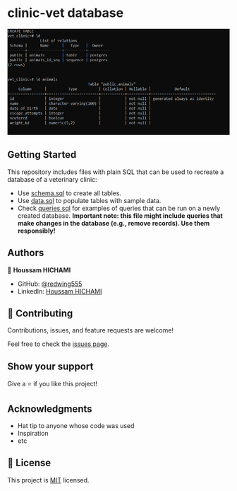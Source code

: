 # clinic-vet database

![capture](./Capture2.PNG) 

## Getting Started

This repository includes files with plain SQL that can be used to recreate a database of a veterinary clinic:

- Use [schema.sql](./schema.sql) to create all tables.
- Use [data.sql](./data.sql) to populate tables with sample data.
- Check [queries.sql](./queries.sql) for examples of queries that can be run on a newly created database. **Important note: this file might include queries that make changes in the database (e.g., remove records). Use them responsibly!**


## Authors

👤 **Houssam HICHAMI**

- GitHub: [@redwing555](https://github.com/redwing555)
- LinkedIn: [Houssam HICHAMI](https://www.linkedin.com/in/houssam-hichami/)

## 🤝 Contributing

Contributions, issues, and feature requests are welcome!

Feel free to check the [issues page](../../issues/).

## Show your support

Give a ⭐️ if you like this project!

## Acknowledgments

- Hat tip to anyone whose code was used
- Inspiration
- etc

## 📝 License

This project is [MIT](./MIT.md) licensed.
